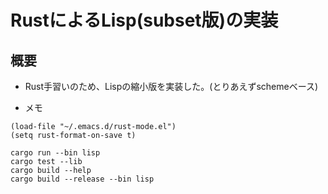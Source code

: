 RustによるLisp(subset版)の実装
=================

## 概要
- Rust手習いのため、Lispの縮小版を実装した。(とりあえずschemeベース)

- メモ
```
(load-file "~/.emacs.d/rust-mode.el")
(setq rust-format-on-save t)
```

```
cargo run --bin lisp
cargo test --lib
cargo build --help
cargo build --release --bin lisp
```

